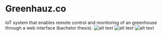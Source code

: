 # Greenhauz.co
IoT system that enables remote control and monitoring of an greenhouse through a web interface (bachelor thesis).
![alt text](https://i.ibb.co/yghYJ54/Screen-Shot-2019-07-04-at-8-19-03-PM.png)
![alt text](https://i.ibb.co/vLPgy4V/arch-sys.png)
![alt text](https://i.ibb.co/tXSrpQB/general.jpg)


